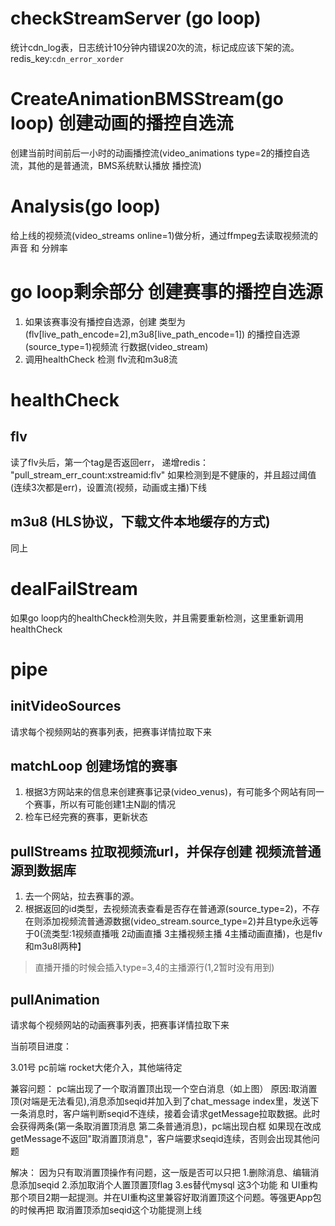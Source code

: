 # checkStreamServer (go loop)

统计cdn_log表，日志统计10分钟内错误20次的流，标记成应该下架的流。redis_key:`cdn_error_xorder`


# CreateAnimationBMSStream(go loop) 创建动画的播控自选流

创建当前时间前后一小时的动画播控流(video_animations type=2的播控自选流，其他的是普通流，BMS系统默认播放 播控流)

# Analysis(go loop)

给上线的视频流(video_streams online=1)做分析，通过ffmpeg去读取视频流的声音 和 分辨率

# go loop剩余部分 创建赛事的播控自选源

1. 如果该赛事没有播控自选源，创建 类型为(flv[live_path_encode=2],m3u8[live_path_encode=1]) 的播控自选源(source_type=1)视频流 行数据(video_stream)
2. 调用healthCheck 检测 flv流和m3u8流

# healthCheck

## flv
读了flv头后，第一个tag是否返回err， 递增redis： "pull_stream_err_count:xstreamid:flv"
如果检测到是不健康的，并且超过阈值(连续3次都是err)，设置流(视频，动画或主播)下线

## m3u8 (HLS协议，下载文件本地缓存的方式)

同上


# dealFailStream

如果go loop内的healthCheck检测失败，并且需要重新检测，这里重新调用healthCheck

# pipe

## initVideoSources

请求每个视频网站的赛事列表，把赛事详情拉取下来

## matchLoop 创建场馆的赛事

1. 根据3方网站来的信息来创建赛事记录(video_venus)，有可能多个网站有同一个赛事，所以有可能创建1主N副的情况
2. 检车已经完赛的赛事，更新状态

## pullStreams 拉取视频流url，并保存创建 视频流普通源到数据库

1. 去一个网站，拉去赛事的源。
2. 根据返回的id类型，去视频流表查看是否存在普通源(source_type=2)，不存在则添加视频流普通源数据(video_stream.source_type=2)并且type永远等于0(流类型:1视频直播哦 2动画直播 3主播视频主播 4主播动画直播)，也是flv和m3u8l两种】
> 直播开播的时候会插入type=3,4的主播源行(1,2暂时没有用到)

## pullAnimation  

请求每个视频网站的动画赛事列表，把赛事详情拉取下来



当前项目进度：

3.01号 pc前端 rocket大佬介入，其他端待定

兼容问题： pc端出现了一个取消置顶出现一个空白消息（如上图）
原因:取消置顶(对端是无法看见),消息添加seqid并加入到了chat_message index里，发送下一条消息时，客户端判断seqid不连续，接着会请求getMessage拉取数据。此时会获得两条(第一条取消置顶消息 第二条普通消息)，pc端出现白框
如果现在改成getMessage不返回"取消置顶消息"，客户端要求seqid连续，否则会出现其他问题

解决：
因为只有取消置顶操作有问题，这一版是否可以只把 1.删除消息、编辑消息添加seqid 2.添加取消个人置顶置顶flag 3.es替代mysql 这3个功能 和 UI重构那个项目2期一起提测。并在UI重构这里兼容好取消置顶这个问题。等强更App包的时候再把 取消置顶添加seqid这个功能提测上线



